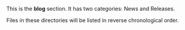 

This is the **blog** section. It has two categories: News and Releases.

Files in these directories will be listed in reverse chronological order.

